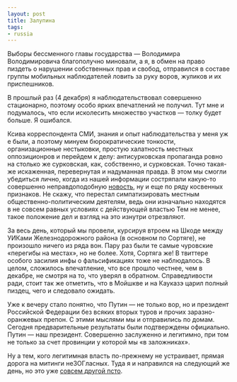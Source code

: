 ```yaml
---
layout: post
title: Залупина
tags:
- russia
---
```


Выборы бессменного главы государства — Володимира Володимировича благополучно миновали, а я, в обмен на право пиздеть о нарушении собственных прав и свобод, отправился в составе группы мобильных наблюдателей ловить за руку воров, жуликов и их приспешников.

В прошлый раз (4 декабря) я наблюдательствовал совершенно стационарно, поэтому особо ярких впечатлений не получил. Тут мне и подумалось, что если исколесить множество участков — толку будет больше. Я ошибался.

Ксива корреспондента СМИ, знания и опыт наблюдательства у меня уж е были, а поэтому минуем бюрократические тонкости, организационные нестыковки, простую халатность местных оппозиционров и перейдем к делу: антисурковская пропаганда ровно на столько же сурковская, как, собственно, и сурковская. Точно такая-же искаженная, перевернутая и надуманная правда. В этом мы смогли убедиться лично, когда из нашей информации состряпали какую-то совершенно неправдоподобную [новость](http://politsovet.ru/37133-na-uchastke-v-dk-zheleznodorozhnikov-zhurnalistam-pomeshali-proizvesti-fotosemku.html), ну и еще по ряду косвенных признаков.&nbsp;Не скажу, что перестал симпатизировать местным общественно-политическим деятелям, ведь они изначально находятся в не совсем равных условиях с действующей властью Тем не менее, такое положение дел и взгляд на это изнутри отрезвляют.

За весь день, который мы провели, курсируя втроем на Шкоде между УИКами Железнодорожного района (в основном по Сортяге), не произошло ничего из ряда вон. Пару раз были те самые чуровские «перегибы на местах», но не более. Хотя, Сортяга же! В твиттере особого засилия инфы о фальсификациях тоже не наблюдалось. В целом, сложилось впечатление, что все прошло честнее, чем в декабре, не смотря на то, что уверял в обратном. Справедливости ради, стоит так же отметить, что в Мойшкве и на Кауказэ царил полный пиздец, чего и следовало ожидать.

Уже к вечеру стало понятно, что Путин — не только вор, но и президент Российской Федерации без всяких вторых туров и прочих заразно-оранжевых препон. С этими мыслями мы и отправились по домам. Сегодня предварительные результаты были подтверждены официально. Путин — наш президент. Совершенно заслуженно и легитимно, при том не только за счет провинции у которой мы «в заложниках».

Ну а тем, кого легитимная власть по-прежнему не устраивает, прямая дорога на митинги неЗОГласных. Туда я и направился на следующий же день, но это уже [совсем другой псто](http://shouldgo.ru/putin-syndrome/ "Синдром Путина").
